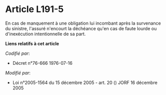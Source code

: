 # Article L191-5

En cas de manquement à une obligation lui incombant après la survenance du sinistre, l'assuré n'encourt la déchéance qu'en
cas de faute lourde ou d'inexécution intentionnelle de sa part.

**Liens relatifs à cet article**

_Codifié par_:

  - Décret n°76-666 1976-07-16

_Modifié par_:

  - Loi n°2005-1564 du 15 décembre 2005 - art. 20 () JORF 16 décembre 2005

